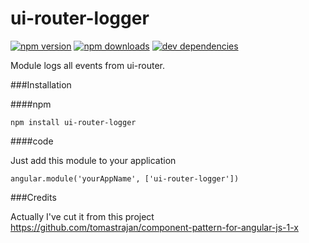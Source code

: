 # ui-router-logger
[![npm version](https://img.shields.io/npm/v/ui-router-logger.svg?style=flat-square)](https://www.npmjs.org/package/ui-router-logger)
[![npm downloads](https://img.shields.io/npm/dm/ui-router-logger.svg?style=flat-square)](https://www.npmjs.org/package/ui-router-logger)
[![dev dependencies](https://img.shields.io/david/dev/AOlefirenko/ui-router-logger.svg?style=flat-square)](https://david-dm.org/AOlefirenko/ui-router-logger#)


Module logs all events from ui-router.

###Installation

####npm

    npm install ui-router-logger

####code

Just add this module to your application

    angular.module('yourAppName', ['ui-router-logger'])


###Credits

Actually I've cut it from this project https://github.com/tomastrajan/component-pattern-for-angular-js-1-x
